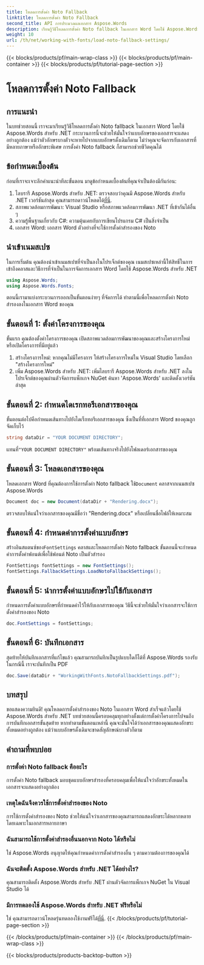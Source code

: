 ```yaml
---
title: โหลดการตั้งค่า Noto Fallback
linktitle: โหลดการตั้งค่า Noto Fallback
second_title: API การประมวลผลเอกสาร Aspose.Words
description: เรียนรู้วิธีโหลดการตั้งค่า Noto fallback ในเอกสาร Word โดยใช้ Aspose.Words สำหรับ .NET ปฏิบัติตามคำแนะนำทีละขั้นตอนของเราเพื่อให้แน่ใจว่าอักขระทั้งหมดแสดงอย่างถูกต้อง
weight: 10
url: /th/net/working-with-fonts/load-noto-fallback-settings/
---
```


{{< blocks/products/pf/main-wrap-class >}}
{{< blocks/products/pf/main-container >}}
{{< blocks/products/pf/tutorial-page-section >}}

# โหลดการตั้งค่า Noto Fallback

## การแนะนำ

ในบทช่วยสอนนี้ เราจะมาเรียนรู้วิธีโหลดการตั้งค่า Noto fallback ในเอกสาร Word โดยใช้ Aspose.Words สำหรับ .NET กระบวนการนี้จะช่วยให้มั่นใจว่าแบบอักษรของเอกสารจะแสดงอย่างถูกต้อง แม้ว่าตัวอักษรบางตัวจะหายไปจากแบบอักษรดั้งเดิมก็ตาม ไม่ว่าคุณจะจัดการกับเอกสารที่มีหลายภาษาหรืออักขระพิเศษ การตั้งค่า Noto fallback ก็สามารถช่วยชีวิตคุณได้

## ข้อกำหนดเบื้องต้น

ก่อนที่เราจะเจาะลึกคำแนะนำทีละขั้นตอน มาดูข้อกำหนดเบื้องต้นที่คุณจำเป็นต้องมีกันก่อน:

1.  ไลบรารี Aspose.Words สำหรับ .NET: ตรวจสอบว่าคุณมี Aspose.Words สำหรับ .NET เวอร์ชันล่าสุด คุณสามารถดาวน์โหลดได้[ที่นี่](https://releases.aspose.com/words/net/).
2. สภาพแวดล้อมการพัฒนา: Visual Studio หรือสภาพแวดล้อมการพัฒนา .NET ที่เข้ากันได้อื่น ๆ
3. ความรู้พื้นฐานเกี่ยวกับ C#: ความคุ้นเคยกับการเขียนโปรแกรม C# เป็นสิ่งจำเป็น
4. เอกสาร Word: เอกสาร Word ตัวอย่างที่จะใช้การตั้งค่าสำรองของ Noto

## นำเข้าเนมสเปซ

ในการเริ่มต้น คุณต้องนำเข้าเนมสเปซที่จำเป็นลงในโปรเจ็กต์ของคุณ เนมสเปซเหล่านี้ให้สิทธิ์ในการเข้าถึงคลาสและวิธีการที่จำเป็นในการจัดการเอกสาร Word โดยใช้ Aspose.Words สำหรับ .NET

```csharp
using Aspose.Words;
using Aspose.Words.Fonts;
```

ตอนนี้เรามาแบ่งกระบวนการออกเป็นขั้นตอนง่ายๆ ที่จัดการได้ ทำตามนี้เพื่อโหลดการตั้งค่า Noto สำรองลงในเอกสาร Word ของคุณ

## ขั้นตอนที่ 1: ตั้งค่าโครงการของคุณ

ขั้นแรก คุณต้องตั้งค่าโครงการของคุณ เปิดสภาพแวดล้อมการพัฒนาของคุณและสร้างโครงการใหม่หรือเปิดโครงการที่มีอยู่แล้ว

1. สร้างโครงการใหม่: หากคุณไม่มีโครงการ ให้สร้างโครงการใหม่ใน Visual Studio โดยเลือก "สร้างโครงการใหม่"
2. เพิ่ม Aspose.Words สำหรับ .NET: เพิ่มไลบรารี Aspose.Words สำหรับ .NET ลงในโปรเจ็กต์ของคุณผ่านตัวจัดการแพ็กเกจ NuGet ค้นหา 'Aspose.Words' และติดตั้งเวอร์ชันล่าสุด

## ขั้นตอนที่ 2: กำหนดไดเรกทอรีเอกสารของคุณ

ขั้นตอนต่อไปคือกำหนดเส้นทางไปยังไดเร็กทอรีเอกสารของคุณ ซึ่งเป็นที่ที่เอกสาร Word ของคุณถูกจัดเก็บไว้

```csharp
string dataDir = "YOUR DOCUMENT DIRECTORY";
```

 แทนที่`"YOUR DOCUMENT DIRECTORY"` พร้อมเส้นทางจริงไปยังโฟลเดอร์เอกสารของคุณ

## ขั้นตอนที่ 3: โหลดเอกสารของคุณ

โหลดเอกสาร Word ที่คุณต้องการใช้การตั้งค่า Noto fallback ใช้`Document` คลาสจากเนมสเปซ Aspose.Words

```csharp
Document doc = new Document(dataDir + "Rendering.docx");
```

ตรวจสอบให้แน่ใจว่าเอกสารของคุณมีชื่อว่า "Rendering.docx" หรือเปลี่ยนชื่อไฟล์ให้เหมาะสม

## ขั้นตอนที่ 4: กำหนดค่าการตั้งค่าแบบอักษร

 สร้างอินสแตนซ์ของ`FontSettings` คลาสและโหลดการตั้งค่า Noto fallback ขั้นตอนนี้จะกำหนดค่าการตั้งค่าฟอนต์เพื่อใช้ฟอนต์ Noto เป็นตัวสำรอง

```csharp
FontSettings fontSettings = new FontSettings();
fontSettings.FallbackSettings.LoadNotoFallbackSettings();
```

## ขั้นตอนที่ 5: นำการตั้งค่าแบบอักษรไปใช้กับเอกสาร

กำหนดการตั้งค่าแบบอักษรที่กำหนดค่าไว้ให้กับเอกสารของคุณ วิธีนี้จะช่วยให้มั่นใจว่าเอกสารจะใช้การตั้งค่าสำรองของ Noto

```csharp
doc.FontSettings = fontSettings;
```

## ขั้นตอนที่ 6: บันทึกเอกสาร

สุดท้ายให้บันทึกเอกสารที่แก้ไขแล้ว คุณสามารถบันทึกเป็นรูปแบบใดก็ได้ที่ Aspose.Words รองรับ ในกรณีนี้ เราจะบันทึกเป็น PDF

```csharp
doc.Save(dataDir + "WorkingWithFonts.NotoFallbackSettings.pdf");
```

## บทสรุป

ขอแสดงความยินดี! คุณโหลดการตั้งค่าสำรองของ Noto ในเอกสาร Word สำเร็จแล้วโดยใช้ Aspose.Words สำหรับ .NET บทช่วยสอนนี้ครอบคลุมทุกอย่างตั้งแต่การตั้งค่าโครงการไปจนถึงการบันทึกเอกสารขั้นสุดท้าย หากทำตามขั้นตอนเหล่านี้ คุณจะมั่นใจได้ว่าเอกสารของคุณแสดงอักขระทั้งหมดอย่างถูกต้อง แม้ว่าแบบอักษรดั้งเดิมจะขาดสัญลักษณ์บางตัวก็ตาม

## คำถามที่พบบ่อย

### การตั้งค่า Noto fallback คืออะไร
การตั้งค่า Noto fallback มอบชุดแบบอักษรสำรองที่ครอบคลุมเพื่อให้แน่ใจว่าอักขระทั้งหมดในเอกสารจะแสดงอย่างถูกต้อง

### เหตุใดฉันจึงควรใช้การตั้งค่าสำรองของ Noto
การใช้การตั้งค่าสำรองของ Noto ช่วยให้แน่ใจว่าเอกสารของคุณสามารถแสดงอักขระได้หลากหลาย โดยเฉพาะในเอกสารหลายภาษา

### ฉันสามารถใช้การตั้งค่าสำรองอื่นนอกจาก Noto ได้หรือไม่
ใช่ Aspose.Words อนุญาตให้คุณกำหนดค่าการตั้งค่าสำรองอื่น ๆ ตามความต้องการของคุณได้

### ฉันจะติดตั้ง Aspose.Words สำหรับ .NET ได้อย่างไร?
คุณสามารถติดตั้ง Aspose.Words สำหรับ .NET ผ่านตัวจัดการแพ็กเกจ NuGet ใน Visual Studio ได้

### มีการทดลองใช้ Aspose.Words สำหรับ .NET ฟรีหรือไม่
 ใช่ คุณสามารถดาวน์โหลดรุ่นทดลองใช้งานฟรีได้[ที่นี่](https://releases.aspose.com/).
{{< /blocks/products/pf/tutorial-page-section >}}

{{< /blocks/products/pf/main-container >}}
{{< /blocks/products/pf/main-wrap-class >}}

{{< blocks/products/products-backtop-button >}}
